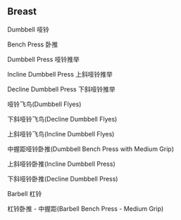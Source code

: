 ## Breast
Dumbbell 哑铃

Bench Press 卧推

Dumbbell Press 哑铃推举

Incline Dumbbell Press 上斜哑铃推举

Decline Dumbbell Press 下斜哑铃推举

哑铃飞鸟(Dumbbell Flyes)

下斜哑铃飞鸟(Decline Dumbbell Flyes)

上斜哑铃飞鸟(Incline Dumbbell Flyes)

中握距哑铃卧推(Dumbbell Bench Press with Medium Grip)

上斜哑铃卧推(Incline Dumbbell Press)

下斜哑铃卧推(Decline Dumbbell Press)

Barbell 杠铃

杠铃卧推 - 中握距(Barbell Bench Press - Medium Grip)



